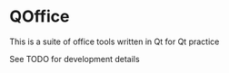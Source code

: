 QOffice
=======

This is a suite of office tools written in Qt for Qt practice

See TODO for development details
